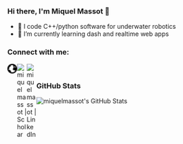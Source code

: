 ### Hi there, I'm Miquel Massot 👋 

- 🔭 I code C++/python software for underwater robotics
- 🌱 I’m currently learning dash and realtime web apps

### Connect with me:

[<img align="left" alt="miquelmassot.com" width="22px" src="https://raw.githubusercontent.com/iconic/open-iconic/master/svg/globe.svg" />][website]
[<img align="left" alt="miquelmassot | Scholar" width="22px" src="https://cdn.jsdelivr.net/npm/simple-icons@3.13.0/icons/googlescholar.svg" />][scholar]
[<img align="left" alt="miquelmassot | LinkedIn" width="22px" src="https://cdn.jsdelivr.net/npm/simple-icons@v3/icons/linkedin.svg" />][linkedin]

<br>

### GitHub Stats 
<img align="left" alt="miquelmassot's GitHub Stats" src="https://github-readme-stats.vercel.app/api?username=miquelmassot" />


<br>

[website]: https://www.miquelmassot.com
[linkedin]: https://www.linkedin.com/in/miquelmassot/
[scholar]: https://scholar.google.com/citations?user=0xBOUxUAAAAJ&hl=es
